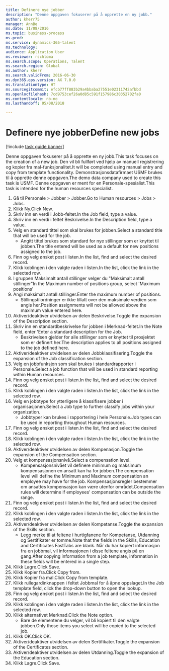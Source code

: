 ```yaml
--- 
title: Definere nye jobber
description: "Denne oppgaven fokuserer på å opprette en ny jobb."
author: kherr75
manager: AnnBe
ms.date: 11/08/2016
ms.topic: business-process
ms.prod: 
ms.service: dynamics-365-talent
ms.technology: 
audience: Application User
ms.reviewer: rschloma
ms.search.scope: Operations, Talent
ms.search.region: Global
ms.author: kherr
ms.search.validFrom: 2016-06-30
ms.dyn365.ops.version: AX 7.0.0
ms.translationtype: HT
ms.sourcegitcommit: efcb77ff883b29a4bbaba27551e02311742afbbd
ms.openlocfilehash: 7cd9753cef26a0d85c591f157986c30352702fa0
ms.contentlocale: nb-no
ms.lasthandoff: 05/08/2018

---
```

# <a name="define-new-jobs"></a><span data-ttu-id="07d20-103">Definere nye jobber</span><span class="sxs-lookup"><span data-stu-id="07d20-103">Define new jobs</span></span>

[!include [task guide banner](../../includes/task-guide-banner.md)]

<span data-ttu-id="07d20-104">Denne oppgaven fokuserer på å opprette en ny jobb.</span><span class="sxs-lookup"><span data-stu-id="07d20-104">This task focuses on the creation of a new job.</span></span> <span data-ttu-id="07d20-105">Den vil bli fullført ved hjelp av manuell registrering og kopier fra mal-funksjonalitet.</span><span class="sxs-lookup"><span data-stu-id="07d20-105">It will be completed using manual entry and copy from template functionality.</span></span> <span data-ttu-id="07d20-106">Demonstrasjonsdatafirmaet USMF brukes til å opprette denne oppgaven.</span><span class="sxs-lookup"><span data-stu-id="07d20-106">The demo data company used to create this task is USMF.</span></span> <span data-ttu-id="07d20-107">Denne oppgaven er ment for en Personale-spesialist.</span><span class="sxs-lookup"><span data-stu-id="07d20-107">This task is intended for the human resources specialist.</span></span>

1. <span data-ttu-id="07d20-108">Gå til Personale > Jobber > Jobber.</span><span class="sxs-lookup"><span data-stu-id="07d20-108">Go to Human resources > Jobs > Jobs.</span></span>
2. <span data-ttu-id="07d20-109">Klikk Ny.</span><span class="sxs-lookup"><span data-stu-id="07d20-109">Click New.</span></span>
3. <span data-ttu-id="07d20-110">Skriv inn en verdi i Jobb-feltet.</span><span class="sxs-lookup"><span data-stu-id="07d20-110">In the Job field, type a value.</span></span>
4. <span data-ttu-id="07d20-111">Skriv inn en verdi i feltet Beskrivelse.</span><span class="sxs-lookup"><span data-stu-id="07d20-111">In the Description field, type a value.</span></span>
5. <span data-ttu-id="07d20-112">Velg en standard tittel som skal brukes for jobben.</span><span class="sxs-lookup"><span data-stu-id="07d20-112">Select a standard title that will be used for the job.</span></span> 
    * <span data-ttu-id="07d20-113">Angitt tittel brukes som standard for nye stillinger som er knyttet til jobben.</span><span class="sxs-lookup"><span data-stu-id="07d20-113">The title entered will be used as a default for new positions assigned to the job.</span></span>  
6. <span data-ttu-id="07d20-114">Finn og velg ønsket post i listen.</span><span class="sxs-lookup"><span data-stu-id="07d20-114">In the list, find and select the desired record.</span></span>
7. <span data-ttu-id="07d20-115">Klikk koblingen i den valgte raden i listen.</span><span class="sxs-lookup"><span data-stu-id="07d20-115">In the list, click the link in the selected row.</span></span>
8. <span data-ttu-id="07d20-116">I gruppen Maksimalt antall stillinger velger du "Maksimalt antall stillinger"</span><span class="sxs-lookup"><span data-stu-id="07d20-116">In the Maximum number of positions group, select 'Maximum positions'</span></span>
9. <span data-ttu-id="07d20-117">Angi maksimalt antall stillinger.</span><span class="sxs-lookup"><span data-stu-id="07d20-117">Enter the maximum number of positions.</span></span> 
    * <span data-ttu-id="07d20-118">Stillingstilordninger er ikke tillatt over den maksimale verdien som angis her.</span><span class="sxs-lookup"><span data-stu-id="07d20-118">Position assignments will not be allowed above the maximum value entered here.</span></span>  
10. <span data-ttu-id="07d20-119">Aktiver/deaktiver utvidelsen av delen Beskrivelse.</span><span class="sxs-lookup"><span data-stu-id="07d20-119">Toggle the expansion of the Description section.</span></span>
11. <span data-ttu-id="07d20-120">Skriv inn en standardbeskrivelse for jobben i Merknad-feltet.</span><span class="sxs-lookup"><span data-stu-id="07d20-120">In the Note field, enter 'Enter a standard description for the Job.</span></span>
    * <span data-ttu-id="07d20-121">Beskrivelsen gjelder for alle stillinger som er knyttet til prosjektet som er definert her.</span><span class="sxs-lookup"><span data-stu-id="07d20-121">The description applies to all positions assigned to the job defined here.</span></span>  
12. <span data-ttu-id="07d20-122">Aktiver/deaktiver utvidelsen av delen Jobbklassifisering.</span><span class="sxs-lookup"><span data-stu-id="07d20-122">Toggle the expansion of the Job classification section.</span></span>
13. <span data-ttu-id="07d20-123">Velg en jobbfunksjon som skal brukes i standardrapporter i Personale.</span><span class="sxs-lookup"><span data-stu-id="07d20-123">Select a job function that will be used in standard reporting within Human resources.</span></span>
14. <span data-ttu-id="07d20-124">Finn og velg ønsket post i listen.</span><span class="sxs-lookup"><span data-stu-id="07d20-124">In the list, find and select the desired record.</span></span>
15. <span data-ttu-id="07d20-125">Klikk koblingen i den valgte raden i listen.</span><span class="sxs-lookup"><span data-stu-id="07d20-125">In the list, click the link in the selected row.</span></span>
16. <span data-ttu-id="07d20-126">Velg en jobbtype for ytterligere å klassifisere jobber i organisasjonen.</span><span class="sxs-lookup"><span data-stu-id="07d20-126">Select a Job type to further classify jobs within your organization.</span></span> 
    * <span data-ttu-id="07d20-127">Jobbtyper kan brukes i rapportering i hele Personale.</span><span class="sxs-lookup"><span data-stu-id="07d20-127">Job types can be used in reporting throughout Human resources.</span></span>  
17. <span data-ttu-id="07d20-128">Finn og velg ønsket post i listen.</span><span class="sxs-lookup"><span data-stu-id="07d20-128">In the list, find and select the desired record.</span></span>
18. <span data-ttu-id="07d20-129">Klikk koblingen i den valgte raden i listen.</span><span class="sxs-lookup"><span data-stu-id="07d20-129">In the list, click the link in the selected row.</span></span>
19. <span data-ttu-id="07d20-130">Aktiver/deaktiver utvidelsen av delen Kompenasjon.</span><span class="sxs-lookup"><span data-stu-id="07d20-130">Toggle the expansion of the Compensation section.</span></span>
20. <span data-ttu-id="07d20-131">Velg et kompensasjonsnivå.</span><span class="sxs-lookup"><span data-stu-id="07d20-131">Select a compensation level.</span></span>
    * <span data-ttu-id="07d20-132">Kompensasjonsnivået vil definere minimum og maksimum kompensasjonen en ansatt kan ha for jobben.</span><span class="sxs-lookup"><span data-stu-id="07d20-132">The compensation level will define the Minimum and Maximum compensation an employee may have for the job.</span></span> <span data-ttu-id="07d20-133">Kompensasjonsregler bestemmer om ansattes kompensasjon kan være utenfor området.</span><span class="sxs-lookup"><span data-stu-id="07d20-133">Compensation rules will determine if employees' compensation can be outside the range.</span></span>  
21. <span data-ttu-id="07d20-134">Finn og velg ønsket post i listen.</span><span class="sxs-lookup"><span data-stu-id="07d20-134">In the list, find and select the desired record.</span></span>
22. <span data-ttu-id="07d20-135">Klikk koblingen i den valgte raden i listen.</span><span class="sxs-lookup"><span data-stu-id="07d20-135">In the list, click the link in the selected row.</span></span>
23. <span data-ttu-id="07d20-136">Aktiver/deaktiver utvidelsen av delen Kompetanse.</span><span class="sxs-lookup"><span data-stu-id="07d20-136">Toggle the expansion of the Skills section.</span></span>
    * <span data-ttu-id="07d20-137">Legg merke til at feltene i hurtigfanene for Kompetanse, Utdanning og Sertifikater er tomme.</span><span class="sxs-lookup"><span data-stu-id="07d20-137">Note that the fields in the Skills, Education and Certificates FastTabs are blank.</span></span> <span data-ttu-id="07d20-138">Når du har kopiert informasjon fra en jobbmal, vil informasjonen i disse feltene angis på en gang.</span><span class="sxs-lookup"><span data-stu-id="07d20-138">After copying information from a job template, information in these fields will be entered in a single step.</span></span>   
24. <span data-ttu-id="07d20-139">Klikk Lagre.</span><span class="sxs-lookup"><span data-stu-id="07d20-139">Click Save.</span></span>
25. <span data-ttu-id="07d20-140">Klikk Kopier fra.</span><span class="sxs-lookup"><span data-stu-id="07d20-140">Click Copy from.</span></span>
26. <span data-ttu-id="07d20-141">Klikk Kopier fra mal.</span><span class="sxs-lookup"><span data-stu-id="07d20-141">Click Copy from template.</span></span>
27. <span data-ttu-id="07d20-142">Klikk rullegardinknappen i feltet Jobbmal for å åpne oppslaget.</span><span class="sxs-lookup"><span data-stu-id="07d20-142">In the Job template field, click the drop-down button to open the lookup.</span></span>
28. <span data-ttu-id="07d20-143">Finn og velg ønsket post i listen.</span><span class="sxs-lookup"><span data-stu-id="07d20-143">In the list, find and select the desired record.</span></span>
29. <span data-ttu-id="07d20-144">Klikk koblingen i den valgte raden i listen.</span><span class="sxs-lookup"><span data-stu-id="07d20-144">In the list, click the link in the selected row.</span></span>
30. <span data-ttu-id="07d20-145">Klikk alternativet Merknad.</span><span class="sxs-lookup"><span data-stu-id="07d20-145">Click the Note option.</span></span>
    * <span data-ttu-id="07d20-146">Bare de elementene du velger, vil bli kopiert til den valgte jobben.</span><span class="sxs-lookup"><span data-stu-id="07d20-146">Only those items you select will be copied to the selected job.</span></span>    
31. <span data-ttu-id="07d20-147">Klikk OK.</span><span class="sxs-lookup"><span data-stu-id="07d20-147">Click OK.</span></span>
32. <span data-ttu-id="07d20-148">Aktiver/deaktiver utvidelsen av delen Sertifikater.</span><span class="sxs-lookup"><span data-stu-id="07d20-148">Toggle the expansion of the Certificates section.</span></span>
33. <span data-ttu-id="07d20-149">Aktiver/deaktiver utvidelsen av delen Utdanning.</span><span class="sxs-lookup"><span data-stu-id="07d20-149">Toggle the expansion of the Education section.</span></span>
34. <span data-ttu-id="07d20-150">Klikk Lagre.</span><span class="sxs-lookup"><span data-stu-id="07d20-150">Click Save.</span></span>



